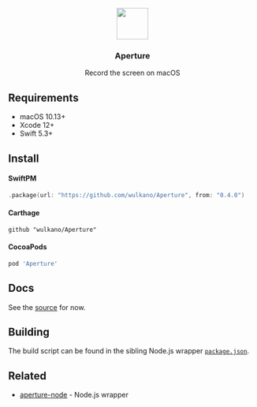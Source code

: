 <p align="center">
  <img src="Media/aperture-logo.svg" width="64" height="64">
  <h3 align="center">Aperture</h3>
  <p align="center">Record the screen on macOS</p>
</p>

## Requirements

- macOS 10.13+
- Xcode 12+
- Swift 5.3+

## Install

#### SwiftPM

```swift
.package(url: "https://github.com/wulkano/Aperture", from: "0.4.0")
```

#### Carthage

```
github "wulkano/Aperture"
```

#### CocoaPods

```ruby
pod 'Aperture'
```

## Docs

See the [source](Sources/Aperture/Aperture.swift) for now.

## Building 

The build script can be found in the sibling Node.js wrapper [`package.json`](https://github.com/wulkano/aperture-node/blob/main/package.json).

## Related

- [aperture-node](https://github.com/wulkano/aperture-node) - Node.js wrapper
